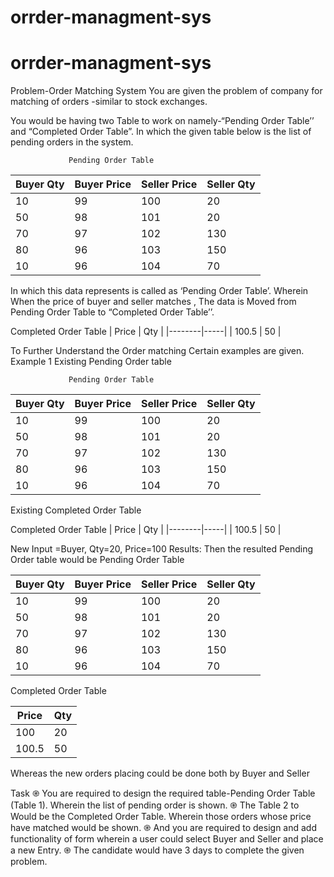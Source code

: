# orrder-managment-sys

# orrder-managment-sys

Problem-Order Matching System
You are given the problem of company for matching of orders -similar to stock exchanges.

You would be having two Table to work on namely-“Pending Order Table’’ and “Completed
Order Table”.
In which the given table below is the list of pending orders in the system.


                 Pending Order Table

| Buyer Qty | Buyer Price | Seller Price | Seller Qty |
|-----------|-------------|--------------|------------|
| 10        | 99          | 100          | 20         |
| 50        | 98          | 101          | 20         |
| 70        | 97          | 102          | 130        |
| 80        | 96          | 103          | 150        |
| 10        | 96          | 104          | 70         |

In which this data represents is called as ‘Pending Order Table’. Wherein When the price of
buyer and seller matches , The data is Moved from Pending Order Table to “Completed Order
Table’’.

Completed Order Table
| Price  | Qty |
|--------|-----|
| 100.5  | 50  |



To Further Understand the Order matching Certain examples are given.
Example 1
Existing Pending Order table

                 Pending Order Table

| Buyer Qty | Buyer Price | Seller Price | Seller Qty |
|-----------|-------------|--------------|------------|
| 10        | 99          | 100          | 20         |
| 50        | 98          | 101          | 20         |
| 70        | 97          | 102          | 130        |
| 80        | 96          | 103          | 150        |
| 10        | 96          | 104          | 70         |


Existing Completed Order Table

Completed Order Table
| Price  | Qty |
|--------|-----|
| 100.5  | 50  |


New Input =Buyer, Qty=20, Price=100
Results:
Then the resulted Pending Order table would be
               Pending Order Table

| Buyer Qty | Buyer Price | Seller Price | Seller Qty |
|-----------|-------------|--------------|------------|
| 10        | 99          | 100          | 20         |
| 50        | 98          | 101          | 20         |
| 70        | 97          | 102          | 130        |
| 80        | 96          | 103          | 150        |
| 10        | 96          | 104          | 70         |

Completed Order Table

| Price | Qty |
|-------|-----|
| 100   | 20  |
| 100.5 | 50  |

  
Whereas the new orders placing could be done both by Buyer and Seller

Task
֎ You are required to design the required table-Pending Order Table (Table 1). Wherein
the list of pending order is shown.
֎ The Table 2 to Would be the Completed Order Table. Wherein those orders whose price
have matched would be shown.
֎ And you are required to design and add functionality of form wherein a user could select
Buyer and Seller and place a new Entry.
֎ The candidate would have 3 days to complete the given problem.
